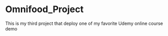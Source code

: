 # Omnifood_Project
This is my third project that deploy one of my favorite Udemy online course demo
